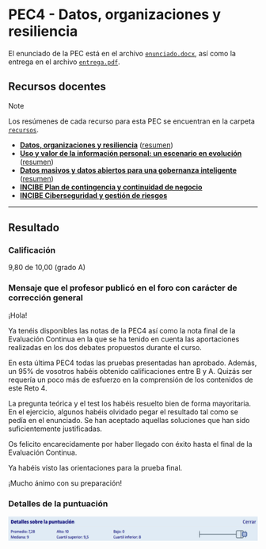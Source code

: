 # PEC4 - Datos, organizaciones y resiliencia

El enunciado de la PEC está en el archivo [`enunciado.docx`](enunciado.docx), así como la entrega en el archivo [`entrega.pdf`](entrega.pdf).

## Recursos docentes

>[!NOTE]
>Los resúmenes de cada recurso para esta PEC se encuentran en la carpeta [`recursos`](recursos/).

- [**Datos, organizaciones y resiliencia**](https://materials.campus.uoc.edu/daisy/Materials/PID_00278516/pdf/PID_00278516.pdf) ([resumen](https://github.com/HenestrosaDev/uoc-ingenieria-informatica/blob/main/administracion_y_gestion_de_organizaciones/pec4/recursos/datos_organizaciones_y_resiliencia_resumen.md))
- [**Uso y valor de la información personal: un escenario en evolución**](https://oai.e-spacio.uned.es/server/api/core/bitstreams/c956c489-b654-4f00-9536-c57b734f0fc5/content) ([resumen](https://github.com/HenestrosaDev/uoc-ingenieria-informatica/blob/main/administracion_y_gestion_de_organizaciones/pec4/recursos/uso_y_valor_de_la_informacion_personal_resumen.md))
- [**Datos masivos y datos abiertos para una gobernanza inteligente**](https://revista.profesionaldelainformacion.com/index.php/EPI/article/view/epi.2018.sep.16/40860) ([resumen](https://github.com/HenestrosaDev/uoc-ingenieria-informatica/blob/main/administracion_y_gestion_de_organizaciones/pec4/recursos/datos_masivos_y_datos_abiertos_para_una_gobernanza_inteligente_resumen.md))
- [**INCIBE Plan de contingencia y continuidad de negocio**](https://www.incibe.es/empresas/que-te-interesa/plan-contingencia-continuidad-negocio)
- [**INCIBE Ciberseguridad y gestión de riesgos**](https://www.incibe.es/sites/default/files/contenidos/guias/doc/guia_ciberseguridad_gestion_riesgos_metad.pdf)

---

## Resultado

### Calificación

9,80 de 10,00 (grado A)

### Mensaje que el profesor publicó en el foro con carácter de corrección general

¡Hola!

Ya tenéis disponibles las notas de la PEC4 así como la nota final de la Evaluación Continua en la que se ha tenido en cuenta las aportaciones realizadas en los dos debates propuestos durante el curso.

En esta última PEC4 todas las pruebas presentadas han aprobado. Además, un 95% de vosotros habéis obtenido calificaciones entre B y A. Quizás ser requería un poco más de esfuerzo en la comprensión de los contenidos de este Reto 4.

La pregunta teórica y el test los habéis resuelto bien de forma mayoritaria. En el ejercicio, algunos habéis olvidado pegar el resultado tal como se pedía en el enunciado. Se han aceptado aquellas soluciones que han sido suficientemente justificadas.

Os felicito encarecidamente por haber llegado con éxito hasta el final de la Evaluación Continua.

Ya habéis visto las orientaciones para la prueba final.

¡Mucho ánimo con su preparación!

### Detalles de la puntuación

![](detalles_puntuacion.png)